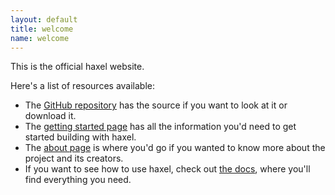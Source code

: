 ```yaml
---
layout: default
title: welcome
name: welcome
---
```


This is the official haxel website.

Here's a list of resources available:

 - The [GitHub repository](http://github.com/sepharoth213/haxel) has the source if you want to look at it or download it.
 - The [getting started page]({{baseurl}}/getting-started) has all the information you'd need to get started building with haxel.
 - The [about page]({{baseurl}}/about) is where you'd go if you wanted to know more about the project and its creators.
 - If you want to see how to use haxel, check out [the docs](/docs), where you'll find everything you need.
